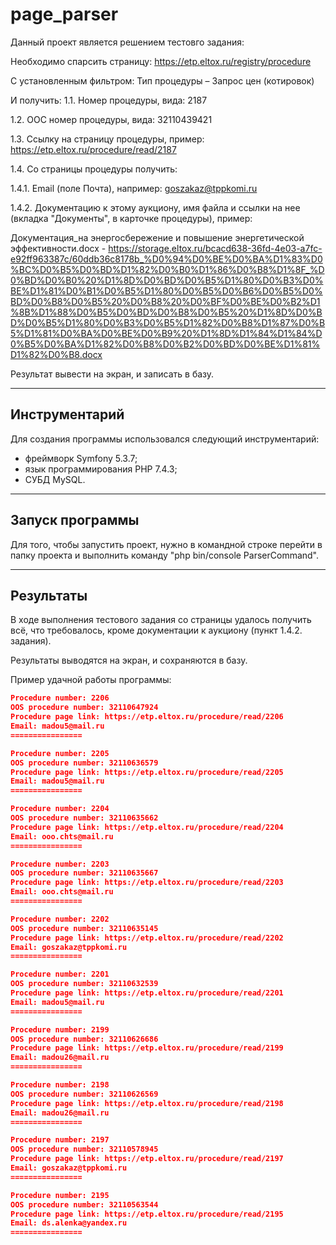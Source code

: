 # page_parser

Данный проект является решением тестовго задания:



Необходимо спарсить страницу: https://etp.eltox.ru/registry/procedure 

С установленным фильтром: Тип процедуры – Запрос цен (котировок)

И получить:
1.1.	Номер процедуры, вида: 2187

1.2.	ООС номер процедуры, вида: 32110439421

1.3.	Ссылку на страницу процедуры, пример: https://etp.eltox.ru/procedure/read/2187

1.4.	Со страницы процедуры получить:

1.4.1.	Email (поле Почта), например: goszakaz@tppkomi.ru

1.4.2.	Документацию к этому аукциону, имя файла и ссылки на нее (вкладка "Документы", в карточке процедуры), пример:

Документация_на энергосбережение и повышение энергетической эффективности.docx - https://storage.eltox.ru/bcacd638-36fd-4e03-a7fc-e92ff963387c/60ddb36c8178b_%D0%94%D0%BE%D0%BA%D1%83%D0%BC%D0%B5%D0%BD%D1%82%D0%B0%D1%86%D0%B8%D1%8F_%D0%BD%D0%B0%20%D1%8D%D0%BD%D0%B5%D1%80%D0%B3%D0%BE%D1%81%D0%B1%D0%B5%D1%80%D0%B5%D0%B6%D0%B5%D0%BD%D0%B8%D0%B5%20%D0%B8%20%D0%BF%D0%BE%D0%B2%D1%8B%D1%88%D0%B5%D0%BD%D0%B8%D0%B5%20%D1%8D%D0%BD%D0%B5%D1%80%D0%B3%D0%B5%D1%82%D0%B8%D1%87%D0%B5%D1%81%D0%BA%D0%BE%D0%B9%20%D1%8D%D1%84%D1%84%D0%B5%D0%BA%D1%82%D0%B8%D0%B2%D0%BD%D0%BE%D1%81%D1%82%D0%B8.docx

Результат вывести на экран, и записать в базу.

___
## Инструментарий

Для создания программы использовался следующий инструментарий:
- фреймворк Symfony 5.3.7;
- язык программирования PHP 7.4.3;
- СУБД MySQL.

___
## Запуск программы

Для того, чтобы запустить проект, нужно в командной строке перейти в папку проекта и выполнить команду "php bin/console ParserCommand".

___
## Результаты

В ходе выполнения тестового задания со страницы удалось получить всё, что требовалось, кроме документации к аукциону (пункт 1.4.2. задания).

Результаты выводятся на экран, и сохраняются в базу.

Пример удачной работы программы:

```json
Procedure number: 2206
OOS procedure number: 32110647924
Procedure page link: https://etp.eltox.ru/procedure/read/2206
Email: madou5@mail.ru
================

Procedure number: 2205
OOS procedure number: 32110636579
Procedure page link: https://etp.eltox.ru/procedure/read/2205
Email: madou5@mail.ru
================

Procedure number: 2204
OOS procedure number: 32110635662
Procedure page link: https://etp.eltox.ru/procedure/read/2204
Email: ooo.chts@mail.ru
================

Procedure number: 2203
OOS procedure number: 32110635667
Procedure page link: https://etp.eltox.ru/procedure/read/2203
Email: ooo.chts@mail.ru
================

Procedure number: 2202
OOS procedure number: 32110635145
Procedure page link: https://etp.eltox.ru/procedure/read/2202
Email: goszakaz@tppkomi.ru
================

Procedure number: 2201
OOS procedure number: 32110632539
Procedure page link: https://etp.eltox.ru/procedure/read/2201
Email: madou5@mail.ru
================

Procedure number: 2199
OOS procedure number: 32110626686
Procedure page link: https://etp.eltox.ru/procedure/read/2199
Email: madou26@mail.ru
================

Procedure number: 2198
OOS procedure number: 32110626569
Procedure page link: https://etp.eltox.ru/procedure/read/2198
Email: madou26@mail.ru
================

Procedure number: 2197
OOS procedure number: 32110578945
Procedure page link: https://etp.eltox.ru/procedure/read/2197
Email: goszakaz@tppkomi.ru
================

Procedure number: 2195
OOS procedure number: 32110563544
Procedure page link: https://etp.eltox.ru/procedure/read/2195
Email: ds.alenka@yandex.ru
================
```
